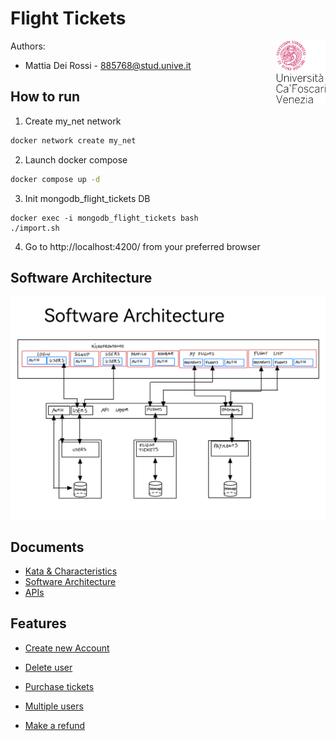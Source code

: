 # Flight Tickets

<a>
  <img src="documentation/img/unive.png" alt="logo" title="CaFoscari" align="right" height="100" />
</a>

Authors: 
- Mattia Dei Rossi - [885768@stud.unive.it](885768@stud.unive.it)
## How to run 
1. Create my_net network
```bash
docker network create my_net
```
2. Launch docker compose
```bash
docker compose up -d
```
3. Init mongodb_flight_tickets DB
```
docker exec -i mongodb_flight_tickets bash
./import.sh
```
4. Go to http://localhost:4200/ from your preferred browser

## Software Architecture
![Architecture](./documentation/Flight%20Tickets.png)

## Documents
- [Kata & Characteristics](./documentation/KataCharacteristics.pdf)
- [Software Architecture]()
- [APIs](./backend/apidoc/index.html)

## Features
- [Create new Account](./documentation/features/Createanewadminaccount.pdf.pdf)
- [Delete user](./documentation/features/DeleteaUser.pdf.pdf)

- [Purchase tickets](./documentation/features/BookingandManagingFlights.pdf.pdf)
- [Multiple users](./documentation/features/MultipleUsers.pdf)
- [Make a refund](./documentation/features/Makearefund.pdf.pdf)
